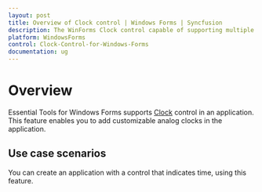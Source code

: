```yaml
---
layout: post
title: Overview of Clock control | Windows Forms | Syncfusion
description: The WinForms Clock control capable of supporting multiple time zones. Supports analog and digital clock appearance with different frames, appearance etc.
platform: WindowsForms
control: Clock-Control-for-Windows-Forms
documentation: ug
---
```


# Overview

Essential Tools for Windows Forms supports [Clock](https://help.syncfusion.com/cr/windowsforms/Syncfusion.Tools.Windows~Syncfusion.Windows.Forms.Tools.Clock.html) control in an application. This feature enables you to add customizable analog clocks in the application.

## Use case scenarios

You can create an application with a control that indicates time, using this feature.

